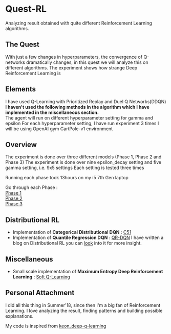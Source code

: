 # Quest-RL
Analyzing result obtained with quite different Reinforcement Learning algorithms.

## The Quest
With just a few changes in hyperparameters, the convergence of Q-networks dramatically changes, in this quest we will analyze this on different algorithms.
The experiment shows how strange Deep Reinforcement Learning is

## Elements
I have used Q-Learning with Prioritized Replay and Duel Q Networks(DDQN) <br>
**I haven't used the following methods in the algorithm which I have implemented in the miscellaneous section.**<br>
The agent will run on different hyperparameter setting for gamma and epsilon
For each hyperparameter setting, I have run experiment 3 times
I will be using OpenAI gym CartPole-v1 environment

## Overview 
The experiment is done over three different models (Phase 1, Phase 2 and Phase 3)
The experiment is done over nine epsilon_decay setting and five gamma setting, i.e. 9x5 settings
Each setting is tested three times

Running each phase took 13hours on my i5 7th Gen laptop

Go through each Phase : <br>
<a href="https://github.com/adityauser/Quest-RL/tree/master/Phase1">Phase 1</a><br>
<a href="https://github.com/adityauser/Quest-RL/tree/master/Phase-2">Phase 2</a><br>
<a href="https://github.com/adityauser/Quest-RL/tree/master/Phase-3">Phase 3</a><br>

## Distributional RL
* Implementation of **Categorical Distributional DQN** : <a href="https://github.com/adityauser/Quest-RL/tree/master/Distributional-RL">C51</a>
* Implementation of **Quantile Regression DQN** : <a href="https://github.com/adityauser/Quest-RL/tree/master/Distributional-RL">QR-DQN</a>
I have written a blog on Distributional RL you can [look](https://adityauser.github.io/blog/2019/06/23/C51.html) into it for more insight.

## Miscellaneous
* Small scale implementation of **Maximum Entropy Deep Reinforcement Learning** : <a href="https://github.com/adityauser/Quest-RL/tree/master/Soft Q Learning">Soft Q-Learning</a>


## Personal Attachment
I did all this thing in Summer'18, since then I'm a big fan of Reinforcement Learning. I love analyzing the result, finding patterns and building possible explanations.



My code is inspired from  <a href="https://github.com/keon/deep-q-learning">keon_deep-q-learning</a>
